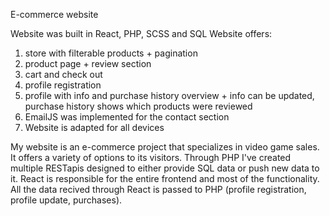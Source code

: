 E-commerce website

Website was built in React, PHP, SCSS and SQL
Website offers:
1. store with filterable products + pagination
2. product page + review section
3. cart and check out 
4. profile registration
5. profile with info and purchase history overview + info can be updated, purchase history shows which products were reviewed
6. EmailJS was implemented for the contact section
7. Website is adapted for all devices


My website is an e-commerce project that specializes in video game sales. It offers a variety of options to its visitors.
Through PHP I've created multiple RESTapis designed to either provide SQL data or push new data to it.
React is responsible for the entire frontend and most of the functionality. All the data recived through React is passed to PHP (profile registration, profile update, purchases).
